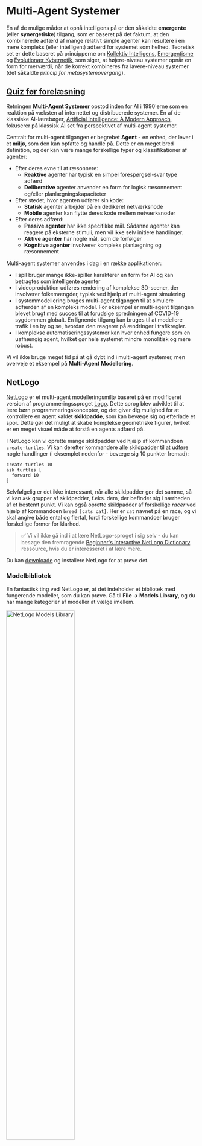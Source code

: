 <!--
CO_OP_TRANSLATOR_METADATA:
{
  "original_hash": "1ddf651d7681b4449f9d09ea3b17911e",
  "translation_date": "2025-08-28T15:04:22+00:00",
  "source_file": "lessons/6-Other/23-MultiagentSystems/README.md",
  "language_code": "da"
}
-->
# Multi-Agent Systemer

En af de mulige måder at opnå intelligens på er den såkaldte **emergente** (eller **synergetiske**) tilgang, som er baseret på det faktum, at den kombinerede adfærd af mange relativt simple agenter kan resultere i en mere kompleks (eller intelligent) adfærd for systemet som helhed. Teoretisk set er dette baseret på principperne om [Kollektiv Intelligens](https://en.wikipedia.org/wiki/Collective_intelligence), [Emergentisme](https://en.wikipedia.org/wiki/Global_brain) og [Evolutionær Kybernetik](https://en.wikipedia.org/wiki/Global_brain), som siger, at højere-niveau systemer opnår en form for merværdi, når de korrekt kombineres fra lavere-niveau systemer (det såkaldte *princip for metasystemovergang*).

## [Quiz før forelæsning](https://ff-quizzes.netlify.app/en/ai/quiz/45)

Retningen **Multi-Agent Systemer** opstod inden for AI i 1990'erne som en reaktion på væksten af internettet og distribuerede systemer. En af de klassiske AI-lærebøger, [Artificial Intelligence: A Modern Approach](https://en.wikipedia.org/wiki/Artificial_Intelligence:_A_Modern_Approach), fokuserer på klassisk AI set fra perspektivet af multi-agent systemer.

Centralt for multi-agent tilgangen er begrebet **Agent** - en enhed, der lever i et **miljø**, som den kan opfatte og handle på. Dette er en meget bred definition, og der kan være mange forskellige typer og klassifikationer af agenter:

* Efter deres evne til at ræsonnere:
   - **Reaktive** agenter har typisk en simpel forespørgsel-svar type adfærd
   - **Deliberative** agenter anvender en form for logisk ræsonnement og/eller planlægningskapaciteter
* Efter stedet, hvor agenten udfører sin kode:
   - **Statisk** agenter arbejder på en dedikeret netværksnode
   - **Mobile** agenter kan flytte deres kode mellem netværksnoder
* Efter deres adfærd:
   - **Passive agenter** har ikke specifikke mål. Sådanne agenter kan reagere på eksterne stimuli, men vil ikke selv initiere handlinger.
   - **Aktive agenter** har nogle mål, som de forfølger
   - **Kognitive agenter** involverer kompleks planlægning og ræsonnement

Multi-agent systemer anvendes i dag i en række applikationer:

* I spil bruger mange ikke-spiller karakterer en form for AI og kan betragtes som intelligente agenter
* I videoproduktion udføres rendering af komplekse 3D-scener, der involverer folkemængder, typisk ved hjælp af multi-agent simulering
* I systemmodellering bruges multi-agent tilgangen til at simulere adfærden af en kompleks model. For eksempel er multi-agent tilgangen blevet brugt med succes til at forudsige spredningen af COVID-19 sygdommen globalt. En lignende tilgang kan bruges til at modellere trafik i en by og se, hvordan den reagerer på ændringer i trafikregler.
* I komplekse automatiseringssystemer kan hver enhed fungere som en uafhængig agent, hvilket gør hele systemet mindre monolitisk og mere robust.

Vi vil ikke bruge meget tid på at gå dybt ind i multi-agent systemer, men overveje et eksempel på **Multi-Agent Modellering**.

## NetLogo

[NetLogo](https://ccl.northwestern.edu/netlogo/) er et multi-agent modelleringsmiljø baseret på en modificeret version af programmeringssproget [Logo](https://en.wikipedia.org/wiki/Logo_(programming_language)). Dette sprog blev udviklet til at lære børn programmeringskoncepter, og det giver dig mulighed for at kontrollere en agent kaldet **skildpadde**, som kan bevæge sig og efterlade et spor. Dette gør det muligt at skabe komplekse geometriske figurer, hvilket er en meget visuel måde at forstå en agents adfærd på.

I NetLogo kan vi oprette mange skildpadder ved hjælp af kommandoen `create-turtles`. Vi kan derefter kommandere alle skildpadder til at udføre nogle handlinger (i eksemplet nedenfor - bevæge sig 10 punkter fremad):

```
create-turtles 10
ask turtles [
  forward 10
]
```

Selvfølgelig er det ikke interessant, når alle skildpadder gør det samme, så vi kan `ask` grupper af skildpadder, f.eks. dem, der befinder sig i nærheden af et bestemt punkt. Vi kan også oprette skildpadder af forskellige *racer* ved hjælp af kommandoen `breed [cats cat]`. Her er `cat` navnet på en race, og vi skal angive både ental og flertal, fordi forskellige kommandoer bruger forskellige former for klarhed.

> ✅ Vi vil ikke gå ind i at lære NetLogo-sproget i sig selv - du kan besøge den fremragende [Beginner's Interactive NetLogo Dictionary](https://ccl.northwestern.edu/netlogo/bind/) ressource, hvis du er interesseret i at lære mere.

Du kan [downloade](https://ccl.northwestern.edu/netlogo/download.shtml) og installere NetLogo for at prøve det.

### Modelbibliotek

En fantastisk ting ved NetLogo er, at det indeholder et bibliotek med fungerende modeller, som du kan prøve. Gå til **File → Models Library**, og du har mange kategorier af modeller at vælge imellem.

<img alt="NetLogo Models Library" src="images/NetLogo-ModelLib.png" width="60%"/>

> Et skærmbillede af modelbiblioteket af Dmitry Soshnikov

Du kan åbne en af modellerne, for eksempel **Biology → Flocking**.

### Hovedprincipper

Efter åbning af modellen kommer du til NetLogos hovedskærm. Her er en eksempelmodel, der beskriver populationen af ulve og får, givet begrænsede ressourcer (græs).

![NetLogo Main Screen](../../../../../translated_images/NetLogo-Main.32653711ec1a01b3cab22ec0b148e64193d0b979b055285bef329d5e3d6958c5.da.png)

> Skærmbillede af Dmitry Soshnikov

På denne skærm kan du se:

* **Interface**-sektionen, som indeholder:
  - Hovedfeltet, hvor alle agenter lever
  - Forskellige kontroller: knapper, skydeknapper osv.
  - Grafer, som du kan bruge til at vise parametre for simuleringen
* **Code**-fanen, som indeholder editoren, hvor du kan skrive NetLogo-programmer

I de fleste tilfælde vil interfacet have en **Setup**-knap, som initialiserer simuleringsstatus, og en **Go**-knap, der starter udførelsen. Disse håndteres af tilsvarende håndteringsfunktioner i koden, der ser sådan ud:

```
to go [
...
]
```

NetLogos verden består af følgende objekter:

* **Agenter** (skildpadder), der kan bevæge sig over feltet og gøre noget. Du kommanderer agenter ved at bruge syntaksen `ask turtles [...]`, og koden i parentes udføres af alle agenter i *skildpadde-tilstand*.
* **Patches** er firkantede områder af feltet, hvor agenter lever. Du kan referere til alle agenter på samme patch, eller du kan ændre patch-farver og nogle andre egenskaber. Du kan også `ask patches` om at gøre noget.
* **Observer** er en unik agent, der styrer verden. Alle knaphåndteringer udføres i *observer-tilstand*.

> ✅ Skønheden ved et multi-agent miljø er, at koden, der kører i skildpadde-tilstand eller patch-tilstand, udføres samtidig af alle agenter parallelt. Således kan du ved at skrive lidt kode og programmere adfærden af en individuel agent skabe kompleks adfærd for simuleringssystemet som helhed.

### Flocking

Som et eksempel på multi-agent adfærd kan vi overveje **[Flocking](https://en.wikipedia.org/wiki/Flocking_(behavior))**. Flocking er et komplekst mønster, der minder meget om, hvordan fugleflokke flyver. Når man ser dem flyve, kan man tro, at de følger en form for kollektiv algoritme, eller at de besidder en form for *kollektiv intelligens*. Men denne komplekse adfærd opstår, når hver individuel agent (i dette tilfælde en *fugl*) kun observerer nogle andre agenter inden for en kort afstand og følger tre simple regler:

* **Alignment** - den styrer mod den gennemsnitlige retning af nærliggende agenter
* **Cohesion** - den forsøger at styre mod den gennemsnitlige position af naboer (*langdistance tiltrækning*)
* **Separation** - når den kommer for tæt på andre fugle, forsøger den at bevæge sig væk (*kortdistance frastødning*)

Du kan køre flocking-eksemplet og observere adfærden. Du kan også justere parametre, såsom *grad af separation* eller *synsafstand*, som definerer, hvor langt hver fugl kan se. Bemærk, at hvis du reducerer synsafstanden til 0, bliver alle fugle blinde, og flocking stopper. Hvis du reducerer separation til 0, samles alle fugle i en lige linje.

> ✅ Skift til **Code**-fanen og se, hvor de tre regler for flocking (alignment, cohesion og separation) er implementeret i koden. Bemærk, hvordan vi kun refererer til de agenter, der er inden for synsvidde.

### Andre modeller at se

Der er nogle flere interessante modeller, som du kan eksperimentere med:

* **Art → Fireworks** viser, hvordan et fyrværkeri kan betragtes som en kollektiv adfærd af individuelle ildstrømme
* **Social Science → Traffic Basic** og **Social Science → Traffic Grid** viser modellen af bytrafik i 1D og 2D Grid med eller uden trafiklys. Hver bil i simuleringen følger følgende regler:
   - Hvis pladsen foran er tom - accelerer (op til en vis maksimal hastighed)
   - Hvis den ser en forhindring foran - brems (og du kan justere, hvor langt en chauffør kan se)
* **Social Science → Party** viser, hvordan folk grupperer sig under en cocktailfest. Du kan finde kombinationen af parametre, der fører til den hurtigste stigning i gruppens lykke.

Som du kan se fra disse eksempler, kan multi-agent simuleringer være en nyttig måde at forstå adfærden af et komplekst system bestående af individer, der følger den samme eller lignende logik. Det kan også bruges til at kontrollere virtuelle agenter, såsom [NPC'er](https://en.wikipedia.org/wiki/NPC) i computerspil eller agenter i 3D-animerede verdener.

## Deliberative Agenter

De agenter, der er beskrevet ovenfor, er meget simple og reagerer på ændringer i miljøet ved hjælp af en form for algoritme. Som sådan er de **reaktive agenter**. Men nogle gange kan agenter ræsonnere og planlægge deres handlinger, i hvilket tilfælde de kaldes **deliberative**.

Et typisk eksempel ville være en personlig agent, der modtager en instruktion fra et menneske om at booke en ferierejse. Antag, at der er mange agenter, der lever på internettet, som kan hjælpe den. Den skal derefter kontakte andre agenter for at se, hvilke fly der er tilgængelige, hvad hotelpriserne er for forskellige datoer, og forsøge at forhandle den bedste pris. Når ferieplanen er færdig og bekræftet af ejeren, kan den fortsætte med at booke.

For at gøre dette skal agenter **kommunikere**. For at kommunikationen skal lykkes, skal de have:

* Nogle **standardiserede sprog til at udveksle viden**, såsom [Knowledge Interchange Format](https://en.wikipedia.org/wiki/Knowledge_Interchange_Format) (KIF) og [Knowledge Query and Manipulation Language](https://en.wikipedia.org/wiki/Knowledge_Query_and_Manipulation_Language) (KQML). Disse sprog er designet baseret på [Speech Act teori](https://en.wikipedia.org/wiki/Speech_act).
* Disse sprog skal også inkludere nogle **protokoller til forhandlinger**, baseret på forskellige **auktionstyper**.
* En **fælles ontologi** at bruge, så de refererer til de samme begreber og kender deres semantik
* En måde at **opdage**, hvad forskellige agenter kan gøre, også baseret på en form for ontologi

Deliberative agenter er meget mere komplekse end reaktive, fordi de ikke kun reagerer på ændringer i miljøet, men også skal kunne *initiere* handlinger. En af de foreslåede arkitekturer for deliberative agenter er den såkaldte Belief-Desire-Intention (BDI) agent:

* **Beliefs** udgør et sæt viden om en agents miljø. Det kan struktureres som en vidensbase eller et sæt regler, som en agent kan anvende på en specifik situation i miljøet.
* **Desires** definerer, hvad en agent ønsker at gøre, dvs. dens mål. For eksempel er målet for den personlige assistent-agent ovenfor at booke en rejse, og målet for en hotel-agent er at maksimere profit.
* **Intentions** er specifikke handlinger, som en agent planlægger for at opnå sine mål. Handlinger ændrer typisk miljøet og forårsager kommunikation med andre agenter.

Der findes nogle platforme til at bygge multi-agent systemer, såsom [JADE](https://jade.tilab.com/). [Denne artikel](https://arxiv.org/ftp/arxiv/papers/2007/2007.08961.pdf) indeholder en gennemgang af multi-agent platforme sammen med en kort historie om multi-agent systemer og deres forskellige anvendelsesscenarier.

## Konklusion

Multi-agent systemer kan antage meget forskellige former og bruges i mange forskellige applikationer. 
De fokuserer alle på den enklere adfærd hos en individuel agent og opnår mere kompleks adfærd for det samlede system på grund af **synergetisk effekt**.

## 🚀 Udfordring

Tag denne lektion til den virkelige verden og prøv at konceptualisere et multi-agent system, der kan løse et problem. Hvad, for eksempel, ville et multi-agent system skulle gøre for at optimere en skolebusrute? Hvordan kunne det fungere i et bageri?

## [Quiz efter forelæsning](https://ff-quizzes.netlify.app/en/ai/quiz/46)

## Gennemgang & Selvstudie

Undersøg brugen af denne type system i industrien. Vælg et domæne, såsom fremstilling eller videospilindustrien, og opdag, hvordan multi-agent systemer kan bruges til at løse unikke problemer.

## [NetLogo Opgave](assignment.md)

---

**Ansvarsfraskrivelse**:  
Dette dokument er blevet oversat ved hjælp af AI-oversættelsestjenesten [Co-op Translator](https://github.com/Azure/co-op-translator). Selvom vi bestræber os på nøjagtighed, skal du være opmærksom på, at automatiserede oversættelser kan indeholde fejl eller unøjagtigheder. Det originale dokument på dets oprindelige sprog bør betragtes som den autoritative kilde. For kritisk information anbefales professionel menneskelig oversættelse. Vi påtager os ikke ansvar for eventuelle misforståelser eller fejltolkninger, der opstår som følge af brugen af denne oversættelse.